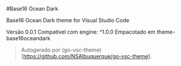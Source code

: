 #Base16 Ocean Dark

Base16 Ocean Dark theme for Visual Studio Code

Versão 0.0.1
Compatível com engine: ^1.0.0
Empacotado em theme-base16oceandark

> Autogerado por (go-vsc-theme)[https://github.com/NSAlbuquerque/go-vsc-theme].
